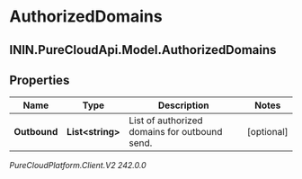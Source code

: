 # AuthorizedDomains

## ININ.PureCloudApi.Model.AuthorizedDomains

## Properties

|Name | Type | Description | Notes|
|------------ | ------------- | ------------- | -------------|
| **Outbound** | **List&lt;string&gt;** | List of authorized domains for outbound send. | [optional] |



_PureCloudPlatform.Client.V2 242.0.0_
